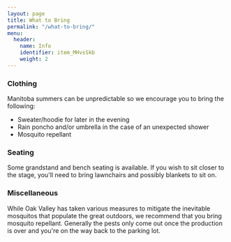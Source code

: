 ```yaml
---
layout: page
title: What to Bring
permalink: "/what-to-bring/"
menu:
  header:
    name: Info
    identifier: item_MHvsSkb
    weight: 2
---
```

### Clothing
Manitoba summers can be unpredictable so we encourage you to bring the following:

- Sweater/hoodie for later in the evening
- Rain poncho and/or umbrella in the case of an unexpected shower
- Mosquito repellant

### Seating
Some grandstand and bench seating is available. If you wish to sit closer to the stage, you'll need to bring lawnchairs and possibly blankets to sit on.

### Miscellaneous
While Oak Valley has taken various measures to mitigate the inevitable mosquitos that populate the great outdoors, we recommend that you bring mosquito repellant. Generally the pests only come out once the production is over and you're on the way back to the parking lot.